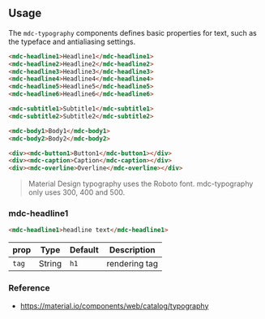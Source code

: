 ## Usage

The `mdc-typography` components defines basic properties for text, such as the
typeface and antialiasing settings.

```html
<mdc-headline1>Headline1</mdc-headline1>
<mdc-headline2>Headline2</mdc-headline2>
<mdc-headline3>Headline3</mdc-headline3>
<mdc-headline4>Headline4</mdc-headline4>
<mdc-headline5>Headline5</mdc-headline5>
<mdc-headline6>Headline6</mdc-headline6>

<mdc-subtitle1>Subtitle1</mdc-subtitle1>
<mdc-subtitle2>Subtitle2</mdc-subtitle2>

<mdc-body1>Body1</mdc-body1>
<mdc-body2>Body2</mdc-body2>

<div><mdc-button1>Button1</mdc-button1></div>
<div><mdc-caption>Caption</mdc-caption></div>
<div><mdc-overline>Overline</mdc-overline></div>
```

> Material Design typography uses the Roboto font. mdc-typography only uses
> 300, 400 and 500.

### mdc-headline1

```html
<mdc-headline1>headline text</mdc-headline1>
```

| prop  | Type   | Default | Description   |
| ----- | ------ | ------- | ------------- |
| `tag` | String | `h1`    | rendering tag |

### Reference

- <https://material.io/components/web/catalog/typography>
